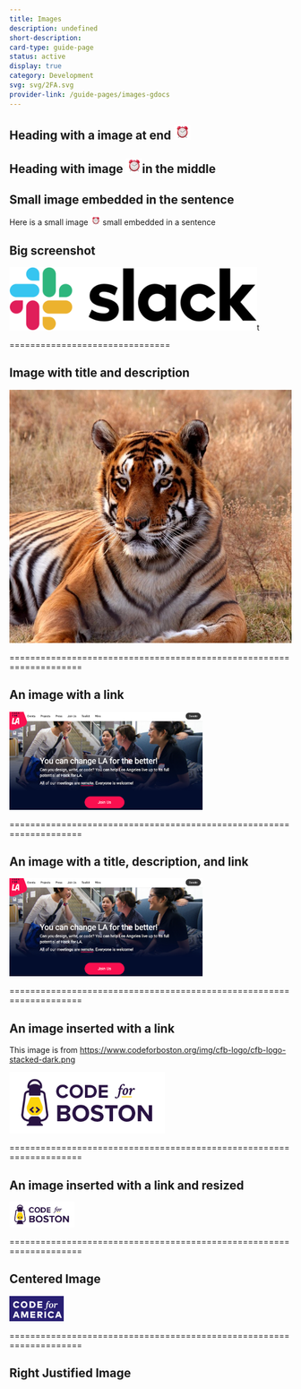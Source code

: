 ```yaml
---
title: Images
description: undefined
short-description: 
card-type: guide-page
status: active
display: true
category: Development
svg: svg/2FA.svg
provider-link: /guide-pages/images-gdocs
---
```

## Heading with a image at end <img src="/assets/images/guide-pages/images-kix.ev5ecyfkrnw9-gdocs.png" title="" alt="img" height="26PT" width="29PT">

## Heading with image <img src="/assets/images/guide-pages/images-kix.qixv2xob2y2r-gdocs.png" title="" alt="img" height="26PT" width="29PT">in the middle 

## Small image embedded in the sentence


Here is a small image <img src="/assets/images/guide-pages/images-kix.oq8dbgyvlls7-gdocs.png" title="" alt="img" height="16PT" width="18PT"> small embedded in a sentence

## Big screenshot


<img src="/assets/images/guide-pages/images-kix.kddapeqgsmu2-gdocs.png" title="" alt="img" height="113PT" width="442PT">t


===============================

## Image with title and description


<img src="/assets/images/guide-pages/images-kix.hzxae7urw0ps-gdocs.png" title="A cute but DANGEROUS cat" alt="This is a wild animal." height="452PT" width="540PT">


====================================================================

## An image with a link 


<a href="https://hackforla.org"><img src="/assets/images/guide-pages/images-kix.2wzcr0yvecvn-gdocs.png" title="" alt="img" height="175PT" width="345PT"></a>


====================================================================

## An image with a title, description, and link


<a href="https://hackforla.org"><img src="/assets/images/guide-pages/images-kix.h4w26n3u65e4-gdocs.png" title="" alt="img" height="175PT" width="345PT"></a>


====================================================================

## An image inserted with a link


This image is from https://www.codeforboston.org/img/cfb-logo/cfb-logo-stacked-dark.png


<img src="/assets/images/guide-pages/images-kix.2trx3axtnom8-gdocs.png" title="" alt="img" height="109PT" width="278PT">


====================================================================

## An image inserted with a link and resized


<a href="https://google.com"><img src="/assets/images/guide-pages/images-kix.5339ecji5sn2-gdocs.png" title="" alt="img" height="45PT" width="116PT"></a>


====================================================================

## Centered Image


<img src="/assets/images/guide-pages/images-kix.m4hgxr43lors-gdocs.png" title="" alt="img" height="45PT" width="97PT">


====================================================================

## Right Justified Image
